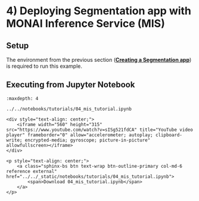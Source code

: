 # 4) Deploying Segmentation app with MONAI Inference Service (MIS)

## Setup

The environment from the previous section (**<a href="./03_segmentation_app.html#setup">Creating a Segmentation app</a>**) is required to run this example.

## Executing from Jupyter Notebook

```{toctree}
:maxdepth: 4

../../notebooks/tutorials/04_mis_tutorial.ipynb
```

```{raw} html
<div style="text-align: center;">
    <iframe width="560" height="315" src="https://www.youtube.com/watch?v=sISg521fdCA" title="YouTube video player" frameborder="0" allow="accelerometer; autoplay; clipboard-write; encrypted-media; gyroscope; picture-in-picture" allowfullscreen></iframe>
</div>
```

```{raw} html
<p style="text-align: center;">
    <a class="sphinx-bs btn text-wrap btn-outline-primary col-md-6 reference external" href="../../_static/notebooks/tutorials/04_mis_tutorial.ipynb">
        <span>Download 04_mis_tutorial.ipynb</span>
    </a>
</p>
```
